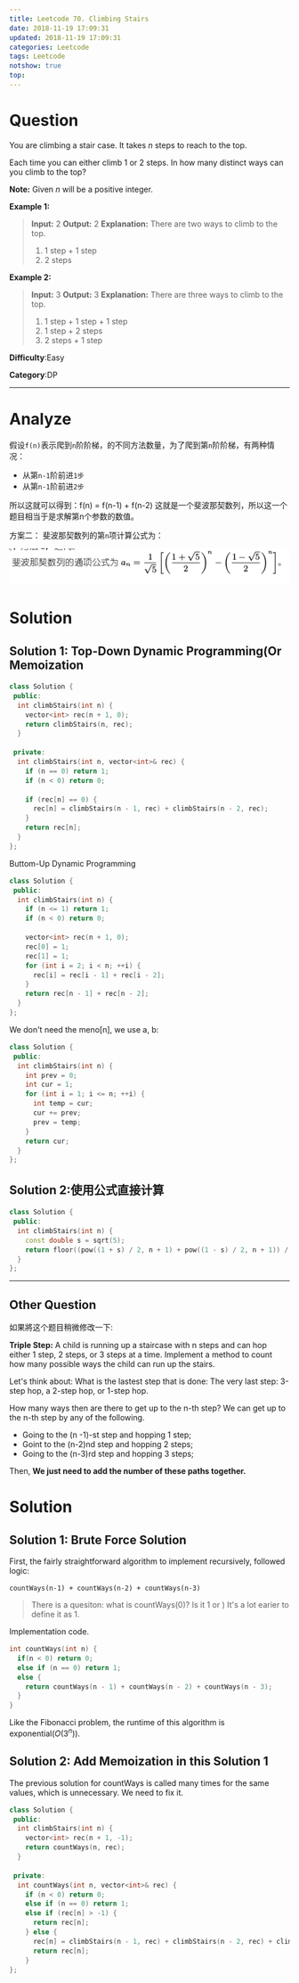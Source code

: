 ```yaml
---
title: Leetcode 70. Climbing Stairs
date: 2018-11-19 17:09:31
updated: 2018-11-19 17:09:31
categories: Leetcode
tags: Leetcode
notshow: true
top:
---
```


# Question

You are climbing a stair case. It takes  _n_  steps to reach to the top.

Each time you can either climb 1 or 2 steps. In how many distinct ways can you climb to the top?

**Note:**  Given  _n_  will be a positive integer.

**Example 1:**

> **Input:** 2
> **Output:** 2
> **Explanation:** There are two ways to climb to the top.
> 1. 1 step + 1 step
> 2. 2 steps

**Example 2:**

> **Input:** 3
> **Output:** 3
> **Explanation:** There are three ways to climb to the top.
> 1. 1 step + 1 step + 1 step
> 2. 1 step + 2 steps
> 3. 2 steps + 1 step

**Difficulty**:Easy

**Category**:DP

<!-- more -->

------------

# Analyze

假设`f(n)`表示爬到`n`阶阶梯，的不同方法数量，为了爬到第`n`阶阶梯，有两种情况：

- 从第`n-1`阶前进`1步`
- 从第`n-1`阶前进`2步`

所以这就可以得到：f(n) = f(n-1) + f(n-2)
这就是一个斐波那契数列，所以这一个题目相当于是求解第n个参数的数值。

方案二： 斐波那契数列的第`n`项计算公式为：

![](/images/in-post/2018-11-19-Leetcode-70-Climbing-Stairs/2018-11-19-18-19-42.png)

# Solution

## Solution 1: Top-Down Dynamic Programming(Or Memoization

```cpp
class Solution {
 public:
  int climbStairs(int n) {
    vector<int> rec(n + 1, 0);
    return climbStairs(n, rec);
  }

 private:
  int climbStairs(int n, vector<int>& rec) {
    if (n == 0) return 1;
    if (n < 0) return 0;
  
    if (rec[n] == 0) {
      rec[n] = climbStairs(n - 1, rec) + climbStairs(n - 2, rec);
    }
    return rec[n];
  }
};
```

Buttom-Up Dynamic Programming

```cpp
class Solution {
 public:
  int climbStairs(int n) {
    if (n <= 1) return 1;
    if (n < 0) return 0;

    vector<int> rec(n + 1, 0);
    rec[0] = 1;
    rec[1] = 1;
    for (int i = 2; i < n; ++i) {
      rec[i] = rec[i - 1] + rec[i - 2];
    }
    return rec[n - 1] + rec[n - 2];
  }
};
```

We don't need the meno[n], we use a, b:

```cpp
class Solution {
 public:
  int climbStairs(int n) {
    int prev = 0;
    int cur = 1;
    for (int i = 1; i <= n; ++i) {
      int temp = cur;
      cur += prev;
      prev = temp;
    }
    return cur;
  }
};
```

## Solution 2:使用公式直接计算

```cpp
class Solution {
 public:
  int climbStairs(int n) {
    const double s = sqrt(5);
    return floor((pow((1 + s) / 2, n + 1) + pow((1 - s) / 2, n + 1)) / s + 0.5);
  }
};
```

------

## Other Question

如果將这个题目稍微修改一下:

**Triple Step:** A child is running up a staircase with n steps and can hop either 1 step, 2 steps, or 3 steps at a time. Implement a method to count how many possible ways the child can run up the stairs.

Let's think about: What is the lastest step that is done: The very last step: 3-step hop, a 2-step hop, or 1-step hop.

How many ways then are there to get up to the n-th step? We can get up to the n-th step by any of the following.

* Going to the (n -1)-st step and hopping 1 step;
* Goint to the (n-2)nd step and hopping 2 steps;
* Going to the (n-3)rd step and hopping 3 steps;

Then, **We just need to add the number of these paths together.**

# Solution

## Solution 1: Brute Force Solution

First, the fairly straightforward algorithm to implement recursively, followed logic:

```
countWays(n-1) + countWays(n-2) + countWays(n-3)
```

> There is a quesiton: what is countWays(0)? Is it 1 or )
> It's a lot earier to define it as 1.

Implementation code.

```cpp
int countWays(int n) {
  if(n < 0) return 0;
  else if (n == 0) return 1;
  else {
    return countWays(n - 1) + countWays(n - 2) + countWays(n - 3);
  }
}
```

Like the Fibonacci problem, the runtime of this algorithm is exponential($O(3^n)$).

## Solution 2: Add Memoization in this Solution 1

The previous solution for countWays is called many times for the same values, which is unnecessary. We need to fix it.

```cpp
class Solution {
 public:
  int climbStairs(int n) {
    vector<int> rec(n + 1, -1);
    return countWays(n, rec);
  }

 private:
  int countWays(int n, vector<int>& rec) {
    if (n < 0) return 0;
    else if (n == 0) return 1;
    else if (rec[n] > -1) {
      return rec[n];
    } else {
      rec[n] = climbStairs(n - 1, rec) + climbStairs(n - 2, rec) + climbStairs(n - 3, rec);
      return rec[n];
    }
};
```